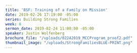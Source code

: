 ```yaml
---
title: 'BSF: Training of a Family on Mission'
date: 2019-02-26 17:19:00 -05:00
series: Building Strong Families
week: 6
sermon_date: 2019-02-24 11:00:00 -05:00
speaker: Justin Wolfenberg
brochure_file: "/uploads/02242019_MCCProgram_proof2.pdf"
thumbnail_image: "/uploads/StrongFamiliesBLUE-PRINT.png"
---
```


